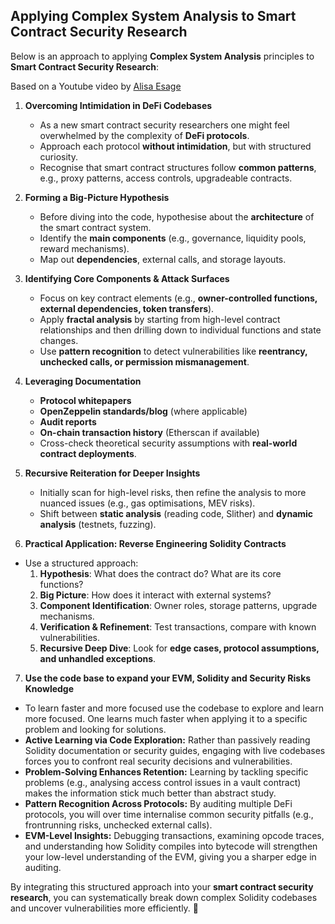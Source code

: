 ## Applying Complex System Analysis to Smart Contract Security Research

Below is an approach to applying **Complex System Analysis** principles to **Smart Contract Security Research**:

Based on a Youtube video by [Alisa Esage](https://www.youtube.com/watch?v=vS1Ecpxs7IU&t=40s)

1. **Overcoming Intimidation in DeFi Codebases**

    - As a new smart contract security researchers one might feel overwhelmed by the complexity of **DeFi protocols**.
    - Approach each protocol **without intimidation**, but with structured curiosity.
    - Recognise that smart contract structures follow **common patterns**, e.g., proxy patterns, access controls, upgradeable contracts.

3. **Forming a Big-Picture Hypothesis**

    - Before diving into the code, hypothesise about the **architecture** of the smart contract system.
    - Identify the **main components** (e.g., governance, liquidity pools, reward mechanisms).
    - Map out **dependencies**, external calls, and storage layouts.

3. **Identifying Core Components & Attack Surfaces**

    - Focus on key contract elements (e.g., **owner-controlled functions, external dependencies, token transfers**).
    - Apply **fractal analysis** by starting from high-level contract relationships and then drilling down to individual functions and state changes.
    - Use **pattern recognition** to detect vulnerabilities like **reentrancy, unchecked calls, or permission mismanagement**.

4. **Leveraging Documentation**

    - **Protocol whitepapers**
    - **OpenZeppelin standards/blog** (where applicable)
    - **Audit reports**
    - **On-chain transaction history** (Etherscan if available)
    - Cross-check theoretical security assumptions with **real-world contract deployments**.

5. **Recursive Reiteration for Deeper Insights**

    - Initially scan for high-level risks, then refine the analysis to more nuanced issues (e.g., gas optimisations, MEV risks).
    - Shift between **static analysis** (reading code, Slither) and **dynamic analysis** (testnets, fuzzing).

6. **Practical Application: Reverse Engineering Solidity Contracts**

  - Use a structured approach:
    1. **Hypothesis**: What does the contract do? What are its core functions?
    2. **Big Picture**: How does it interact with external systems?
    3. **Component Identification**: Owner roles, storage patterns, upgrade mechanisms.
    4. **Verification & Refinement**: Test transactions, compare with known vulnerabilities.
    5. **Recursive Deep Dive**: Look for **edge cases, protocol assumptions, and unhandled exceptions**.

7. **Use the code base to expand your EVM, Solidity and Security Risks Knowledge**

  - To learn faster and more focused use the codebase to explore and learn more focused. One learns much faster when applying it to a specific problem and looking for solutions.
  - **Active Learning via Code Exploration:** Rather than passively reading Solidity documentation or security guides, engaging with live codebases forces you to confront real security decisions and vulnerabilities.
  - **Problem-Solving Enhances Retention:** Learning by tackling specific problems (e.g., analysing access control issues in a vault contract) makes the information stick much better than abstract study.
  - **Pattern Recognition Across Protocols:** By auditing multiple DeFi protocols, you will over time internalise common security pitfalls (e.g., frontrunning risks, unchecked external calls).
  - **EVM-Level Insights:** Debugging transactions, examining opcode traces, and understanding how Solidity compiles into bytecode will strengthen your low-level understanding of the EVM, giving you a sharper edge in auditing.

By integrating this structured approach into your **smart contract security research**, you can systematically break down complex Solidity codebases and uncover vulnerabilities more efficiently. 🚀

